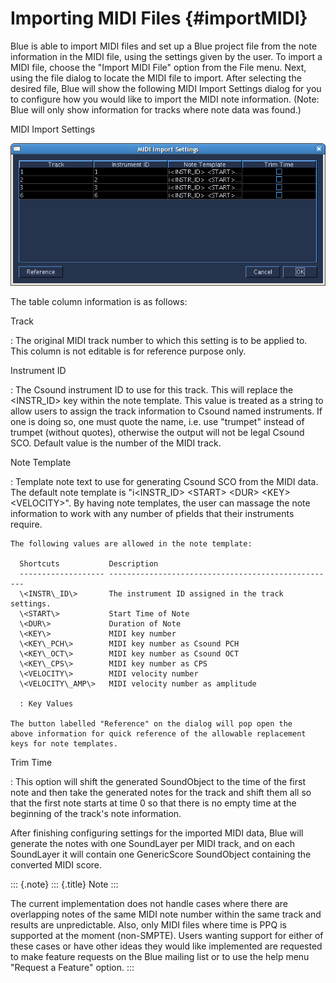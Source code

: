 Importing MIDI Files {#importMIDI}
====================

Blue is able to import MIDI files and set up a Blue project file from
the note information in the MIDI file, using the settings given by the
user. To import a MIDI file, choose the "Import MIDI File" option from
the File menu. Next, using the file dialog to locate the MIDI file to
import. After selecting the desired file, Blue will show the following
MIDI Import Settings dialog for you to configure how you would like to
import the MIDI note information. (Note: Blue will only show information
for tracks where note data was found.)

MIDI Import Settings

![ MIDI Import Settings ](images/midiImportSettings.png)

The table column information is as follows:

Track

:   The original MIDI track number to which this setting is to be
    applied to. This column is not editable is for reference purpose
    only.

Instrument ID

:   The Csound instrument ID to use for this track. This will replace
    the \<INSTR\_ID\> key within the note template. This value is
    treated as a string to allow users to assign the track information
    to Csound named instruments. If one is doing so, one must quote the
    name, i.e. use "trumpet" instead of trumpet (without quotes),
    otherwise the output will not be legal Csound SCO. Default value is
    the number of the MIDI track.

Note Template

:   Template note text to use for generating Csound SCO from the MIDI
    data. The default note template is "i\<INSTR\_ID\> \<START\>
    \<DUR\> \<KEY\> \<VELOCITY\>". By having note templates, the user
    can massage the note information to work with any number of pfields
    that their instruments require.

    The following values are allowed in the note template:

      Shortcuts           Description
      ------------------- ---------------------------------------------------
      \<INSTR\_ID\>       The instrument ID assigned in the track settings.
      \<START\>           Start Time of Note
      \<DUR\>             Duration of Note
      \<KEY\>             MIDI key number
      \<KEY\_PCH\>        MIDI key number as Csound PCH
      \<KEY\_OCT\>        MIDI key number as Csound OCT
      \<KEY\_CPS\>        MIDI key number as CPS
      \<VELOCITY\>        MIDI velocity number
      \<VELOCITY\_AMP\>   MIDI velocity number as amplitude

      : Key Values

    The button labelled "Reference" on the dialog will pop open the
    above information for quick reference of the allowable replacement
    keys for note templates.

Trim Time

:   This option will shift the generated SoundObject to the time of the
    first note and then take the generated notes for the track and shift
    them all so that the first note starts at time 0 so that there is no
    empty time at the beginning of the track's note information.

After finishing configuring settings for the imported MIDI data, Blue
will generate the notes with one SoundLayer per MIDI track, and on each
SoundLayer it will contain one GenericScore SoundObject containing the
converted MIDI score.

::: {.note}
::: {.title}
Note
:::

The current implementation does not handle cases where there are
overlapping notes of the same MIDI note number within the same track and
results are unpredictable. Also, only MIDI files where time is PPQ is
supported at the moment (non-SMPTE). Users wanting support for either of
these cases or have other ideas they would like implemented are
requested to make feature requests on the Blue mailing list or to use
the help menu "Request a Feature" option.
:::
